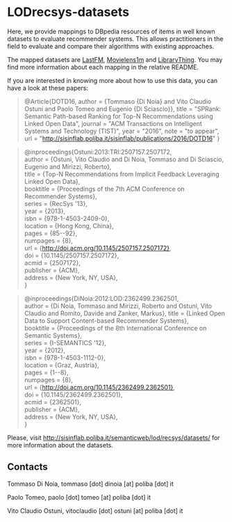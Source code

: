LODrecsys-datasets
==================

Here, we provide mappings to DBpedia resources of items in well known datasets to evaluate recommender systems. This allows practitioners in the field to evaluate and compare their algorithms with existing approaches. 

The mapped datasets are [LastFM](LastFM/), [Movielens1m](Movielens1M/) and [LibraryThing](LibraryThing/).
You may find more information about each mapping in the relative README.

If you are interested in knowing more about how to use this data, you can have a look at these papers: 

> @Article{DOTD16, 
>  author = {Tommaso {Di Noia} and Vito Claudio Ostuni and Paolo Tomeo and Eugenio {Di Sciascio}}, 
>  title = "SPRank: Semantic Path-based Ranking for Top-N Recommendations using Linked Open Data", 
>  journal = "ACM Transactions on Intelligent Systems and Technology (TIST)", 
>  year = "2016", 
>  note = "to appear", 
>  url = "http://sisinflab.poliba.it/sisinflab/publications/2016/DOTD16" 
> }

> @inproceedings{Ostuni:2013:TRI:2507157.2507172,  
> author = {Ostuni, Vito Claudio and Di Noia, Tommaso and Di Sciascio, Eugenio and Mirizzi, Roberto},  
> title = {Top-N Recommendations from Implicit Feedback Leveraging Linked Open Data},  
> booktitle = {Proceedings of the 7th ACM Conference on Recommender Systems},  
> series = {RecSys '13},  
> year = {2013},  
> isbn = {978-1-4503-2409-0},  
> location = {Hong Kong, China},  
> pages = {85--92},  
> numpages = {8},  
> url = {http://doi.acm.org/10.1145/2507157.2507172},  
> doi = {10.1145/2507157.2507172},  
> acmid = {2507172},  
> publisher = {ACM},  
> address = {New York, NY, USA},  
>} 


> @inproceedings{DiNoia:2012:LOD:2362499.2362501,  
>    author = {Di Noia, Tommaso and Mirizzi, Roberto and Ostuni, Vito Claudio and Romito, Davide and Zanker, Markus}, 
>    title = {Linked Open Data to Support Content-based Recommender Systems},  
>    booktitle = {Proceedings of the 8th International Conference on Semantic Systems},  
>    series = {I-SEMANTICS '12},  
>    year = {2012},   
>    isbn = {978-1-4503-1112-0},  
>    location = {Graz, Austria},  
>    pages = {1--8},  
>    numpages = {8},  
>    url = {http://doi.acm.org/10.1145/2362499.2362501},  
>    doi = {10.1145/2362499.2362501},  
>    acmid = {2362501},  
>    publisher = {ACM},  
>    address = {New York, NY, USA},  
>  } 


Please, visit http://sisinflab.poliba.it/semanticweb/lod/recsys/datasets/ for more information about the datasets.

Contacts
-------

   Tommaso Di Noia, tommaso [dot] dinoia [at] poliba [dot] it  
   
   Paolo Tomeo, paolo [dot] tomeo [at] poliba [dot] it 
   
   Vito Claudio Ostuni, vitoclaudio [dot] ostuni [at] poliba [dot] it  
